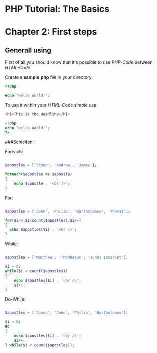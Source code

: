 # PHP Tutorial: The Basics
# Chapter 2: First steps


## Generall using
First of all you should know that it's possible to use *PHP-Code* between *HTML-Code*.

Create a **sample.php** file in your directory.

```php
<?php

echo "Hello World!";
```

To use it within your *HTML-Code* simple use


```php
<h1>This is the Headline</h1>

<?php
echo "Hello World!";
?>
```



###Schleifen:

Foreach:
```php

$apostles = ['Simon', 'Andrew', 'James'];

foreach($apostles as $apostle)
{
    echo $apostle . '<br />';
}

```

For:
```php

$apostles = ['John', 'Philip', 'Bartholomew', 'Thomas'];

for($i=0;$i<count($apostles);$i++)
{
  echo $apostles[$i] . '<br />';
}

```

While:
```php

$apostles = ['Matthew', 'Thaddaeus', 'Judas Iscariot'];

$i = 0;
while($i < count($apostles))
{
    echo $apostles[$i] . '<br />';
    $i++;
}

```

Do-While:
```php

$apostles = ['James', 'John', 'Philip', 'Bartholomew'];

$i = 0;
do
{
    echo $apostles[$i] . '<br />';
    $i++;
} while($i < count($apostles));

```

